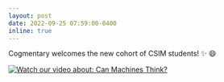 ```yaml
---
layout: post
date: 2022-09-25 07:59:00-0400
inline: true
---
```


Cogmentary welcomes the new cohort of CSIM students! :sparkles: :smile:



[![Watch our video about: Can Machines Think?](https://img.youtube.com/vi/Dkc-9Kd_WCQ&ab/maxresdefault.jpg)](https://www.youtube.com/watch?v=Dkc-9Kd_WCQ&ab)
